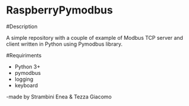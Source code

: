 # RaspberryPymodbus

#Description

A simple repository with a couple of example of Modbus TCP server and client written in Python using Pymodbus library.

#Requiriments

- Python 3+
- pymodbus
- logging
- keyboard

-made by
Strambini Enea & Tezza Giacomo
